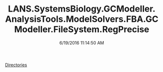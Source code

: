 ﻿---
title: LANS.SystemsBiology.GCModeller.AnalysisTools.ModelSolvers.FBA.GCModeller.FileSystem.RegPrecise
date: 6/19/2016 11:14:50 AM
---

[Directories](T-LANS.SystemsBiology.GCModeller.AnalysisTools.ModelSolvers.FBA.GCModeller.FileSystem.RegPrecise.Directories.html)

